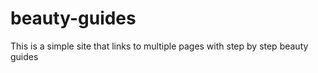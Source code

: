 # beauty-guides
This is a simple site that links to multiple pages with step by step beauty guides

